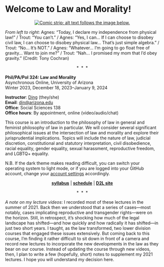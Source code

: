 # Welcome to Law and Morality!

<p align="center"><a href="https://www.gocomics.com/agnes/2009/08/25"><img src="https://assets.amuniversal.com/ac7eb4705014102dbf94001438c0f03b" alt="Comic strip; alt text follows the image below."></a></p>

*From left to right*: Agnes: “Today, I declare my independence from physical law!” / Trout: “You can’t.” / Agnes: “Yes, I can... If I can choose to disobey civil law, I can choose to disobey physical law... That’s just simple algebra.” / Trout: “No... It’s NOT.” / Agnes: “Whatever... I’m going to go float free of gravity... Want to join me?” / Trout: “Nah... I promised my mom that I’d obey gravity.” (Credit: Tony Cochran)

<p align="center">&#42;&nbsp;&nbsp;&#42;&nbsp;&nbsp;&#42;</p>

**Phil/PA/Pol 324: Law and Morality**\
Asynchronous Online, University of Arizona\
Winter 2023, December 18, 2023–January 9, 2024

**Instructor**: [Ding](https://www.dingherself.com) (they/she)\
**Email**: [din@arizona.edu](mailto:din@arizona.edu)\
**Office**: Social Sciences 138\
**Office hours**: By appointment, online (video/audio/chat)

This course is an introduction to the philosophy of law in general and feminist philosophy of law in particular. We will consider several significant philosophical issues at the intersection of law and morality and explore their jurisprudential implications. Topics will include the nature of law, judicial discretion, constitutional and statutory interpretation, civil disobedience, racial equality, gender equality, sexual harassment, reproductive freedom, and LGBTQ+ equality.

N.B. If the dark theme makes reading difficult, you can switch your operating system to light mode, or if you are logged into your GitHub account, change your [account settings](https://docs.github.com/en/account-and-profile/setting-up-and-managing-your-personal-account-on-github/managing-personal-account-settings/managing-your-theme-settings) accordingly.

<p align="center"><strong><a href="https://github.com/dingherself/phil-324/blob/main/course-policies/01-syllabus.md">syllabus</a></strong> &VerticalLine; <strong><a href="https://github.com/dingherself/phil-324/blob/main/schedule.md">schedule</a></strong> &VerticalLine; <strong><a href="https://d2l.arizona.edu/d2l/home/1294813">D2L site</a></strong></p>

<p align="center">&#42;&nbsp;&nbsp;&#42;&nbsp;&nbsp;&#42;</p>

*A note on my lecture videos*: I recorded most of these lectures in the summer of 2021. Back then we understood that a series of cases—most notably, cases implicating reproductive and transgender rights—were on the horizon. Still, in retrospect, it’s shocking how much of the legal landscape has shifted—and how quickly and how radically it has shifted—in just two short years. I taught, as the law transformed, two lower division courses that engaged these issues extensively. But coming back to this course, I’m finding it rather difficult to sit down in front of a camera and record new lectures to incorporate the new developments in the law as they bear on our course. Instead of updating the course through new videos, then, I plan to write a few (hopefully, short) notes to supplement my 2021 lectures. I hope you will understand my decision here.